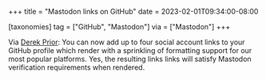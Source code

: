 +++
title = "Mastodon links on GitHub"
date = 2023-02-01T09:34:00-08:00

[taxonomies]
tag = ["GitHub", "Mastodon"]
via = ["Mastodon"]
+++

Via [Derek Prior](https://hachyderm.io/@derekprior/109790473003989772): You can now add up to four social account links to your GitHub profile which render with a sprinkling of formatting support for our most popular platforms. Yes, the resulting links links will satisfy Mastodon verification requirements when rendered.

<!-- more -->
